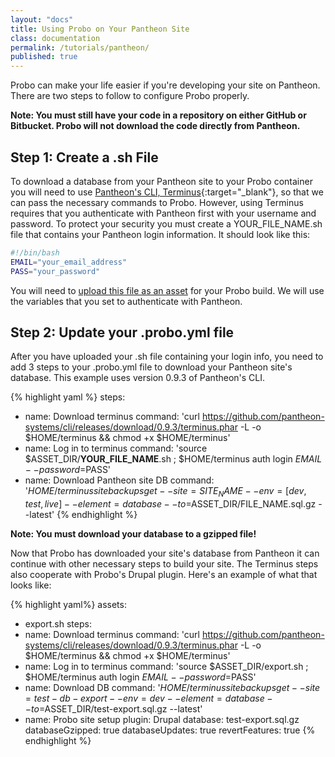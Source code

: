 ```yaml
---
layout: "docs"
title: Using Probo on Your Pantheon Site
class: documentation
permalink: /tutorials/pantheon/
published: true
---
```

Probo can make your life easier if you're developing your site on Pantheon. There are two steps to follow to configure Probo properly.

**Note: You must still have your code in a repository on either GitHub or Bitbucket. Probo will not download the code directly from Pantheon.**

## Step 1: Create a .sh File

To download a database from your Pantheon site to your Probo container you will need to use [Pantheon's CLI, Terminus](https://github.com/pantheon-systems/cli){:target="_blank"}, so that we can pass the necessary commands to Probo. However, using Terminus requires that you authenticate with Pantheon first with your username and password. To protect your security you must create a YOUR_FILE_NAME.sh file that contains your Pantheon login information. It should look like this:

```bash
#!/bin/bash
EMAIL="your_email_address"
PASS="your_password"
```

You will need to [upload this file as an asset](/uploader/) for your Probo build. We will use the variables that you set to authenticate with Pantheon.

## Step 2: Update your .probo.yml file

After you have uploaded your .sh file containing your login info, you need to add 3 steps to your .probo.yml file to download your Pantheon site's database. This example uses version 0.9.3 of Pantheon's CLI.

{% highlight yaml %}
steps:
  - name: Download terminus
    command: 'curl https://github.com/pantheon-systems/cli/releases/download/0.9.3/terminus.phar -L -o $HOME/terminus && chmod +x $HOME/terminus'
  - name: Log in to terminus
    command: 'source $ASSET_DIR/**YOUR_FILE_NAME**.sh ; $HOME/terminus auth login $EMAIL --password=$PASS'
  - name: Download Pantheon site DB
    command: '$HOME/terminus site backups get --site=SITE_NAME --env=[dev,test,live] --element=database --to=$ASSET_DIR/FILE_NAME.sql.gz --latest'
{% endhighlight %}

**Note: You must download your database to a gzipped file!**

Now that Probo has downloaded your site's database from Pantheon it can continue with other necessary steps to build your site. The Terminus steps also cooperate with Probo's Drupal plugin. Here's an example of what that looks like:

{% highlight yaml%}
 assets:
   - export.sh
 steps:
   - name: Download terminus
     command: 'curl https://github.com/pantheon-systems/cli/releases/download/0.9.3/terminus.phar -L -o $HOME/terminus && chmod +x $HOME/terminus'
   - name: Log in to terminus
     command: 'source $ASSET_DIR/export.sh ; $HOME/terminus auth login $EMAIL --password=$PASS'
   - name: Download DB
     command: '$HOME/terminus site backups get --site=test-db-export --env=dev --element=database --to=$ASSET_DIR/test-export.sql.gz --latest'
   - name: Probo site setup
     plugin: Drupal
     database: test-export.sql.gz
     databaseGzipped: true
     databaseUpdates: true
     revertFeatures: true
{% endhighlight %}
